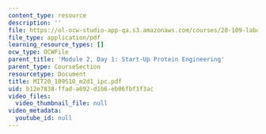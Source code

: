 ```yaml
---
content_type: resource
description: ''
file: https://ol-ocw-studio-app-qa.s3.amazonaws.com/courses/20-109-laboratory-fundamentals-in-biological-engineering-spring-2010/b12e7838ffada692d1b6eb06fbf1f3ac_MIT20_109S10_m2d1_ipc.pdf
file_type: application/pdf
learning_resource_types: []
ocw_type: OCWFile
parent_title: 'Module 2, Day 1: Start-Up Protein Engineering'
parent_type: CourseSection
resourcetype: Document
title: MIT20_109S10_m2d1_ipc.pdf
uid: b12e7838-ffad-a692-d1b6-eb06fbf1f3ac
video_files:
  video_thumbnail_file: null
video_metadata:
  youtube_id: null
---
```

